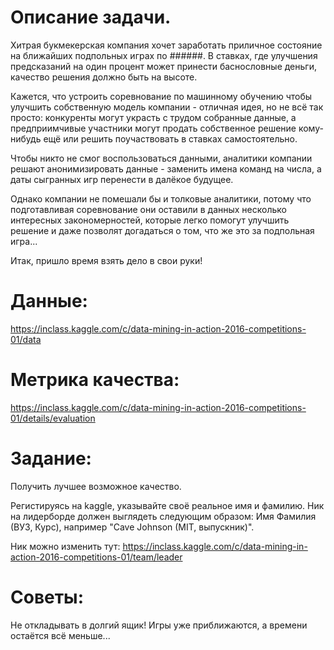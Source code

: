 # Описание задачи.

Хитрая букмекерская компания хочет заработать приличное состояние на ближайших подпольных играх по ######. В ставках, где улучшения предсказаний на один процент может принести баснословные деньги, качество решения должно быть на высоте.

Кажется, что устроить соревнование по машинному обучению чтобы улучшить собственную модель компании - отличная идея, но не всё так просто: конкуренты могут украсть с трудом собранные данные, а предприимчивые участники могут продать собственное решение кому-нибудь ещё или решить поучаствовать в ставках самостоятельно.

Чтобы никто не смог воспользоваться данными, аналитики компании решают анонимизировать данные - заменить имена команд на числа, а даты сыгранных игр перенести в далёкое будущее.

Однако компании не помешали бы и толковые аналитики, потому что подготавливая соревнование они оставили в данных несколько интересных закономерностей, которые легко помогут улучшить решение и даже позволят догадаться о том, что же это за подпольная игра...

Итак, пришло время взять дело в свои руки!

# Данные:
https://inclass.kaggle.com/c/data-mining-in-action-2016-competitions-01/data

# Метрика качества:
https://inclass.kaggle.com/c/data-mining-in-action-2016-competitions-01/details/evaluation

# Задание:
Получить лучшее возможное качество.

Регистируясь на kaggle, указывайте своё реальное имя и фамилию. 
Ник на лидерборде должен выглядеть следующим образом: Имя Фамилия (ВУЗ, Курс), например "Cave Johnson (MIT, выпускник)".

Ник можно изменить тут: https://inclass.kaggle.com/c/data-mining-in-action-2016-competitions-01/team/leader

# Советы:
Не откладывать в долгий ящик! Игры уже приближаются, а времени остаётся всё меньше...
